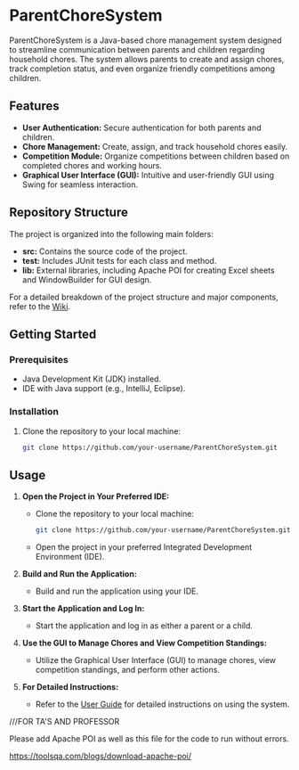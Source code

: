 # ParentChoreSystem

ParentChoreSystem is a Java-based chore management system designed to streamline communication between parents and children regarding household chores. The system allows parents to create and assign chores, track completion status, and even organize friendly competitions among children.

## Features

- **User Authentication:** Secure authentication for both parents and children.
- **Chore Management:** Create, assign, and track household chores easily.
- **Competition Module:** Organize competitions between children based on completed chores and working hours.
- **Graphical User Interface (GUI):** Intuitive and user-friendly GUI using Swing for seamless interaction.

## Repository Structure

The project is organized into the following main folders:

- **src:** Contains the source code of the project.
- **test:** Includes JUnit tests for each class and method.
- **lib:** External libraries, including Apache POI for creating Excel sheets and WindowBuilder for GUI design.

For a detailed breakdown of the project structure and major components, refer to the [Wiki](wiki).

## Getting Started

### Prerequisites

- Java Development Kit (JDK) installed.
- IDE with Java support (e.g., IntelliJ, Eclipse).

### Installation

1. Clone the repository to your local machine:

   ```bash
   git clone https://github.com/your-username/ParentChoreSystem.git

## Usage

1. **Open the Project in Your Preferred IDE:**
   - Clone the repository to your local machine:
     ```bash
     git clone https://github.com/your-username/ParentChoreSystem.git
     ```
   - Open the project in your preferred Integrated Development Environment (IDE).

2. **Build and Run the Application:**
   - Build and run the application using your IDE.

3. **Start the Application and Log In:**
   - Start the application and log in as either a parent or a child.

4. **Use the GUI to Manage Chores and View Competition Standings:**
   - Utilize the Graphical User Interface (GUI) to manage chores, view competition standings, and perform other actions.

5. **For Detailed Instructions:**
   - Refer to the [User Guide](wiki/User-Guide) for detailed instructions on using the system.


///FOR TA'S AND PROFESSOR 

Please add Apache POI as well as this file for the code to run without errors.

https://toolsqa.com/blogs/download-apache-poi/

